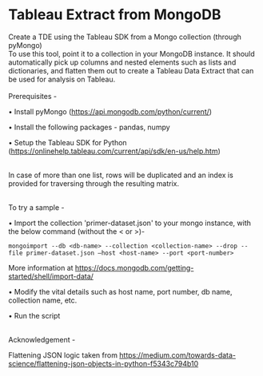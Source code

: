 # Tableau Extract from MongoDB
Create a TDE using the Tableau SDK from a Mongo collection (through pyMongo)
<br />
To use this tool, point it to a collection in your MongoDB instance. It should automatically pick up columns and nested elements such as lists and dictionaries, and flatten them out to create a Tableau Data Extract that can be used for analysis on Tableau.
<br /><br />
Prerequisites -

•	Install pyMongo (https://api.mongodb.com/python/current/)

•   Install the following packages - pandas, numpy

•	Setup the Tableau SDK for Python (https://onlinehelp.tableau.com/current/api/sdk/en-us/help.htm)
<br /><br />

In case of more than one list, rows will be duplicated and an index is provided for traversing through the resulting matrix.
<br /><br />

To try a sample -

•	Import the collection 'primer-dataset.json' to your mongo instance, with the below command (without the < or >)-

    mongoimport --db <db-name> --collection <collection-name> --drop --file primer-dataset.json –host <host-name> --port <port-number>

More information at https://docs.mongodb.com/getting-started/shell/import-data/

•	Modify the vital details such as host name, port number, db name, collection name, etc.

•	Run the script
<br /><br />

Acknowledgement -

Flattening JSON logic taken from https://medium.com/towards-data-science/flattening-json-objects-in-python-f5343c794b10
